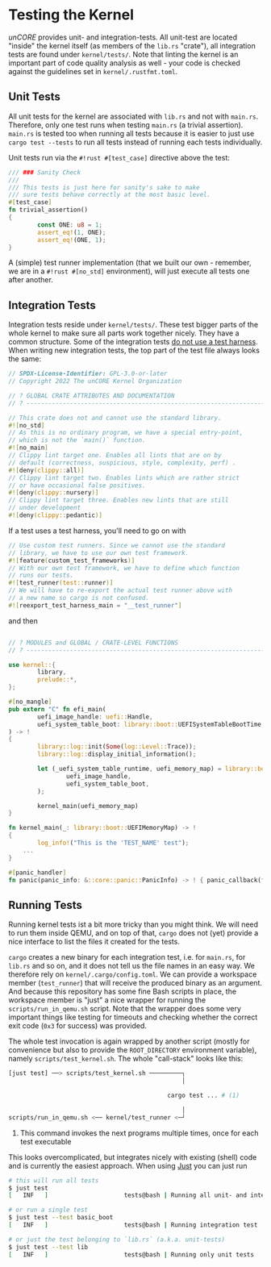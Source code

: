 # Testing the Kernel

_unCORE_ provides unit- and integration-tests. All unit-test are located "inside" the kernel itself (as members of the `lib.rs` "crate"), all integration tests are found under `kernel/tests/`. Note that linting the kernel is an important part of code quality analysis as well - your code is checked against the guidelines set in `kernel/.rustfmt.toml`.

## Unit Tests

All unit tests for the kernel are associated with `lib.rs` and not with `main.rs`. Therefore, only one test runs when testing `main.rs` (a trivial assertion). `main.rs` is tested too when running all tests because it is easier to just use `cargo test --tests` to run all tests instead of running each tests individually.

Unit tests run via the `#!rust #[test_case]` directive above the test:

``` RUST
/// ### Sanity Check
///
/// This tests is just here for sanity's sake to make
/// sure tests behave correctly at the most basic level.
#[test_case]
fn trivial_assertion()
{
        const ONE: u8 = 1;
        assert_eq!(1, ONE);
        assert_eq!(ONE, 1);
}
```

A (simple) test runner implementation (that we built our own - remember, we are in a `#!rust #[no_std]` environment), will just execute all tests one after another.

## Integration Tests

Integration tests reside under `kernel/tests/`. These test bigger parts of the whole kernel to make sure all parts work together nicely. They have a common structure. Some of the integration tests [do not use a test harness][cargo-tests]. When writing new integration tests, the top part of the test file always looks the same:

``` RUST
// SPDX-License-Identifier: GPL-3.0-or-later
// Copyright 2022 The unCORE Kernel Organization

// ? GLOBAL CRATE ATTRIBUTES AND DOCUMENTATION
// ? ---------------------------------------------------------------------

// This crate does not and cannot use the standard library.
#![no_std]
// As this is no ordinary program, we have a special entry-point,
// which is not the `main()` function.
#![no_main]
// Clippy lint target one. Enables all lints that are on by
// default (correctness, suspicious, style, complexity, perf) .
#![deny(clippy::all)]
// Clippy lint target two. Enables lints which are rather strict
// or have occasional false positives.
#![deny(clippy::nursery)]
// Clippy lint target three. Enables new lints that are still
// under development
#![deny(clippy::pedantic)]
```

If a test uses a test harness, you'll need to go on with

``` RUST
// Use custom test runners. Since we cannot use the standard
// library, we have to use our own test framework.
#![feature(custom_test_frameworks)]
// With our own test framework, we have to define which function
// runs our tests.
#![test_runner(test::runner)]
// We will have to re-export the actual test runner above with
// a new name so cargo is not confused.
#![reexport_test_harness_main = "__test_runner"]
```

and then

``` RUST

// ? MODULES and GLOBAL / CRATE-LEVEL FUNCTIONS
// ? ---------------------------------------------------------------------

use kernel::{
        library,
        prelude::*,
};

#[no_mangle]
pub extern "C" fn efi_main(
        uefi_image_handle: uefi::Handle,
        uefi_system_table_boot: library::boot::UEFISystemTableBootTime,
) -> !
{
        library::log::init(Some(log::Level::Trace));
        library::log::display_initial_information();

        let (_uefi_system_table_runtime, uefi_memory_map) = library::boot::exit_boot_services(
                uefi_image_handle,
                uefi_system_table_boot,
        );

        kernel_main(uefi_memory_map)
}

fn kernel_main(_: library::boot::UEFIMemoryMap) -> !
{
        log_info!("This is the 'TEST_NAME' test");
    ...
}

#[panic_handler]
fn panic(panic_info: &::core::panic::PanicInfo) -> ! { panic_callback(false, panic_info) }
```

## Running Tests

Running kernel tests ist a bit more tricky than you might think. We will need to run them inside QEMU, and on top of that, `cargo` does not (yet) provide a nice interface to list the files it created for the tests.

`cargo` creates a new binary for each integration test, i.e. for `main.rs`, for `lib.rs` and so on, and it does not tell us the file names in an easy way. We therefore rely on `kernel/.cargo/config.toml`. We can provide a workspace member (`test_runner`) that will receive the produced binary as an argument. And because this repository has some fine Bash scripts in place, the workspace member is "just" a nice wrapper for running the `scripts/run_in_qemu.sh` script. Note that the wrapper does some very important things like testing for timeouts and checking whether the correct exit code (`0x3` for success) was provided.

The whole test invocation is again wrapped by another script (mostly for convenience but also to provide the `ROOT_DIRECTORY` environment variable), namely `scripts/test_kernel.sh`. The whole "call-stack" looks like this:

``` BASH
[just test] ──> scripts/test_kernel.sh ─────────┐
                                                │

                                            cargo test ... # (1)

                                                │
scripts/run_in_qemu.sh <── kernel/test_runner <─┘
```

1. This command invokes the next programs multiple times, once for each test executable

This looks overcomplicated, but integrates nicely with existing (shell) code and is currently the easiest approach. When using [Just] you can just run

``` BASH
# this will run all tests
$ just test
[   INF   ]                     tests@bash | Running all unit- and integration tests

# or run a single test
$ just test --test basic_boot
[   INF   ]                     tests@bash | Running integration test 'basic_boot'

# or just the test belonging to `lib.rs` (a.k.a. unit-tests)
$ just test --test lib
[   INF   ]                     tests@bash | Running only unit tests
```

[//]: # (Links)

[Just]: https://github.com/casey/just
[cargo-tests]: https://doc.rust-lang.org/cargo/commands/cargo-test.html
